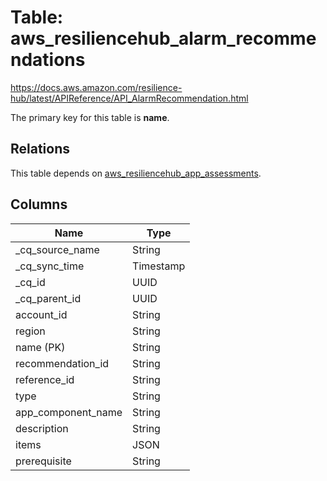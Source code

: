 # Table: aws_resiliencehub_alarm_recommendations

https://docs.aws.amazon.com/resilience-hub/latest/APIReference/API_AlarmRecommendation.html

The primary key for this table is **name**.

## Relations

This table depends on [aws_resiliencehub_app_assessments](aws_resiliencehub_app_assessments.md).

## Columns

| Name          | Type          |
| ------------- | ------------- |
|_cq_source_name|String|
|_cq_sync_time|Timestamp|
|_cq_id|UUID|
|_cq_parent_id|UUID|
|account_id|String|
|region|String|
|name (PK)|String|
|recommendation_id|String|
|reference_id|String|
|type|String|
|app_component_name|String|
|description|String|
|items|JSON|
|prerequisite|String|